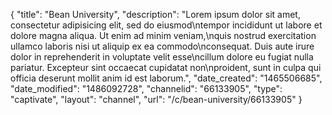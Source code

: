 {
    "title": "Bean University",
    "description": "Lorem ipsum dolor sit amet, consectetur adipisicing elit, sed do eiusmod\ntempor incididunt ut labore et dolore magna aliqua. Ut enim ad minim veniam,\nquis nostrud exercitation ullamco laboris nisi ut aliquip ex ea commodo\nconsequat. Duis aute irure dolor in reprehenderit in voluptate velit esse\ncillum dolore eu fugiat nulla pariatur. Excepteur sint occaecat cupidatat non\nproident, sunt in culpa qui officia deserunt mollit anim id est laborum.",
    "date_created": "1465506685",
    "date_modified": "1486092728",
    "channelid": "66133905",
    "type": "captivate",
    "layout": "channel",
    "url": "\/c\/bean-university\/66133905"
}